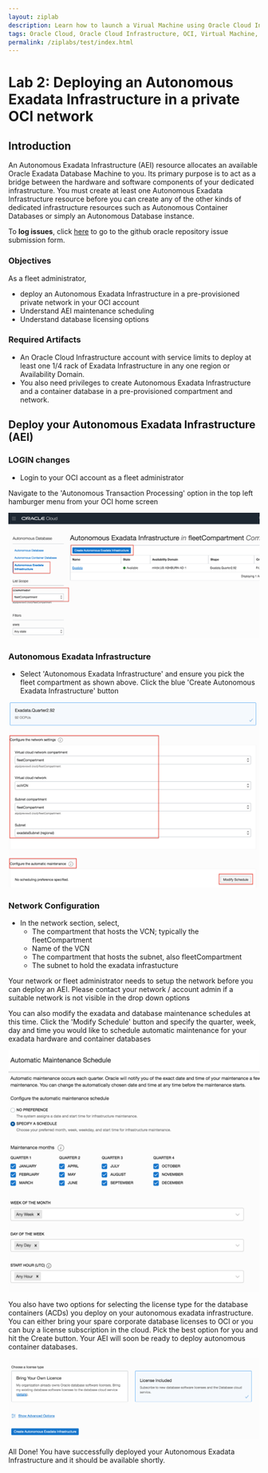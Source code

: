 ```yaml
---
layout: ziplab
description: Learn how to launch a Virual Machine using Oracle Cloud Infrastructure Computer Service
tags: Oracle Cloud, Oracle Cloud Infrastructure, OCI, Virtual Machine, VM, Virtual Cloud Network, VCN
permalink: /ziplabs/test/index.html
---
```


# Lab 2: Deploying an Autonomous Exadata Infrastructure in a private OCI network #

## Introduction ##
An Autonomous Exadata Infrastructure (AEI) resource allocates an available Oracle Exadata Database Machine to you. Its primary purpose is to act as a bridge between the hardware and software components of your dedicated infrastructure. You must create at least one Autonomous Exadata Infrastructure resource before you can create any of the other kinds of dedicated infrastructure resources such as Autonomous Container Databases or simply an Autonomous Database instance.

To **log issues**, click [here](https://github.com/oracle/learning-library/issues/new) to go to the github oracle repository issue submission form.

### Objectives ###

As a fleet administrator, 
- deploy an Autonomous Exadata Infrastructure in a pre-provisioned private network in your OCI account
- Understand AEI maintenance scheduling
- Understand database licensing options

### Required Artifacts ###
- An Oracle Cloud Infrastructure account with service limits to deploy at least one 1/4 rack of Exadata Infrastructure in any one region or Availability Domain.
- You also need privileges to create Autonomous Exadata Infrastructure and a container database in a pre-provisioned compartment and network.




## Deploy your Autonomous Exadata Infrastructure (AEI) ##

### LOGIN changes ###

- Login to your OCI account as a fleet administrator 

Navigate to the 'Autonomous Transaction Processing' option in the top left hamburger menu from your OCI home screen

![create_aei1](./img/create_aei1.png)


### Autonomous Exadata Infrastructure ###

- Select 'Autonomous Exadata Infrastructure' and ensure you pick the fleet compartment as shown above. Click the blue 'Create Autonomous Exadata Infrastructure' button 



![create_aei3](./img/create_aei3.png)

### Network Configuration ###

- In the network section, select,
    - The compartment that hosts the VCN; typically the fleetCompartment
    - Name of the VCN
    - The compartment that hosts the subnet, also fleetCompartment
    - The subnet to hold the exadata infrastucture

Your network or fleet administrator needs to setup the network before you can deploy an AEI. Please contact your network / account admin if a suitable network is not visible in the drop down options

You can also modify the exadata and database maintenance schedules at this time. Click the 'Modify Schedule' button and specify the quarter, week, day and time you would like to schedule automatic maintenance for your exadata hardware and container databases

![select_schedule](./img/select_schedule.png)

You also have two options for selecting the license type for the database containers (ACDs) you deploy on your autonomous exadata infrastructure. You can either bring your spare corporate database licenses to OCI or you can buy a license subscription in the cloud. Pick the best option for you and hit the Create button. Your AEI will soon be ready to deploy autonomous container databases.

![license_type](./img/license_type.png)


All Done! You have successfully deployed your Autonomous Exadata Infrastructure and it should be available shortly.
